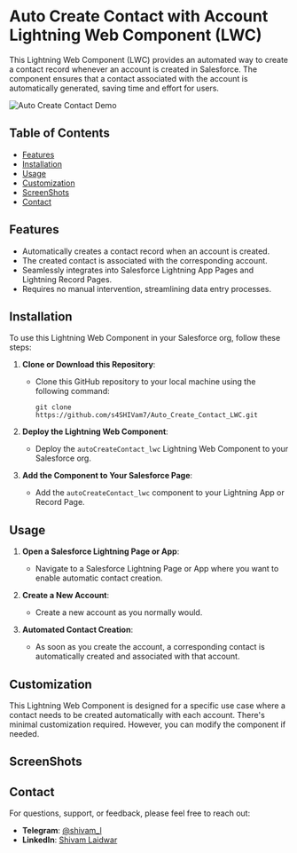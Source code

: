 # Auto Create Contact with Account Lightning Web Component (LWC)

This Lightning Web Component (LWC) provides an automated way to create a contact record whenever an account is created in Salesforce. The component ensures that a contact associated with the account is automatically generated, saving time and effort for users.

![Auto Create Contact Demo](demo.gif)

## Table of Contents

- [Features](#features)
- [Installation](#installation)
- [Usage](#usage)
- [Customization](#customization)
- [ScreenShots](#ScreenShots)
- [Contact](#contact)

## Features

- Automatically creates a contact record when an account is created.
- The created contact is associated with the corresponding account.
- Seamlessly integrates into Salesforce Lightning App Pages and Lightning Record Pages.
- Requires no manual intervention, streamlining data entry processes.

## Installation

To use this Lightning Web Component in your Salesforce org, follow these steps:

1. **Clone or Download this Repository**:
   - Clone this GitHub repository to your local machine using the following command:
     ```
     git clone https://github.com/s4SHIVam7/Auto_Create_Contact_LWC.git
     ```

2. **Deploy the Lightning Web Component**:
   - Deploy the `autoCreateContact_lwc` Lightning Web Component to your Salesforce org.

3. **Add the Component to Your Salesforce Page**:
   - Add the `autoCreateContact_lwc` component to your Lightning App or Record Page.

## Usage

1. **Open a Salesforce Lightning Page or App**:
   - Navigate to a Salesforce Lightning Page or App where you want to enable automatic contact creation.

2. **Create a New Account**:
   - Create a new account as you normally would.

3. **Automated Contact Creation**:
   - As soon as you create the account, a corresponding contact is automatically created and associated with that account.

## Customization

This Lightning Web Component is designed for a specific use case where a contact needs to be created automatically with each account. There's minimal customization required. However, you can modify the component if needed.

## ScreenShots

## Contact

For questions, support, or feedback, please feel free to reach out:

- **Telegram**: [@shivam_l](https://t.me/shivam_l)
- **LinkedIn**: [Shivam Laidwar](https://www.linkedin.com/in/shivam-laidwar/)
